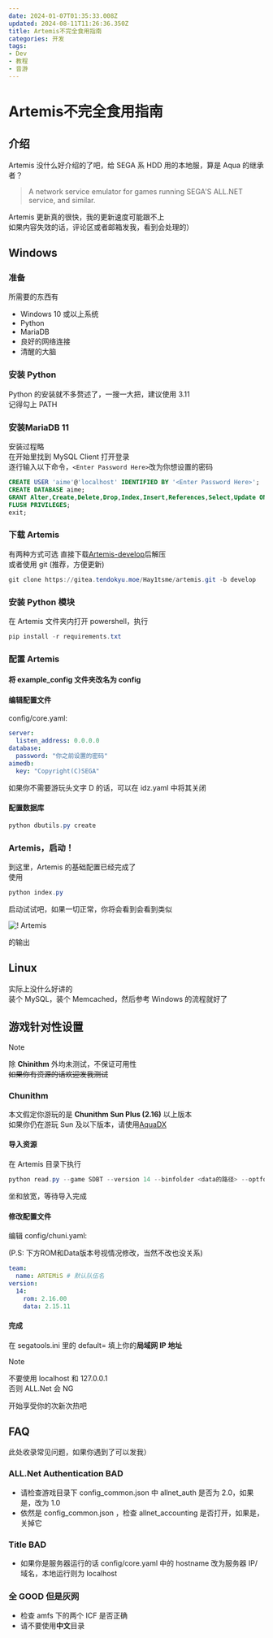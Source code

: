 ```yaml
---
date: 2024-01-07T01:35:33.008Z
updated: 2024-08-11T11:26:36.350Z
title: Artemis不完全食用指南
categories: 开发
tags:
- Dev
- 教程
- 音游
---
```


# Artemis不完全食用指南


## 介绍

Artemis 没什么好介绍的了吧，给 SEGA 系 HDD 用的本地服，算是 Aqua 的继承者？  

> A network service emulator for games running SEGA'S ALL.NET service, and similar.

Artemis 更新真的很快，我的更新速度可能跟不上  
如果内容失效的话，评论区或者邮箱发我，看到会处理的）


## Windows

### 准备

所需要的东西有  

- Windows 10 或以上系统  
- Python  
- MariaDB  
- 良好的网络连接  
- 清醒的大脑  

### 安装 Python

Python 的安装就不多赘述了，一搜一大把，建议使用 3.11  
记得勾上 PATH

### 安装MariaDB 11
安装过程略  
在开始里找到 MySQL Client 打开登录  
逐行输入以下命令，`<Enter Password Here>`改为你想设置的密码  

```sql
CREATE USER 'aime'@'localhost' IDENTIFIED BY '<Enter Password Here>';
CREATE DATABASE aime;
GRANT Alter,Create,Delete,Drop,Index,Insert,References,Select,Update ON aime.* TO 'aime'@'localhost';
FLUSH PRIVILEGES;
exit;
```


### 下载 Artemis

有两种方式可选
直接下载[Artemis-develop](https://gitea.tendokyu.moe/Hay1tsme/artemis/archive/develop.zip)后解压  
或者使用 git (推荐，方便更新)  

```powershell
git clone https://gitea.tendokyu.moe/Hay1tsme/artemis.git -b develop
```

### 安装 Python 模块

在 Artemis 文件夹内打开 powershell，执行

```powershell
pip install -r requirements.txt
```

### 配置 Artemis

#### 将 example_config 文件夹改名为 config

#### 编辑配置文件
config/core.yaml:  

```yaml
server:
  listen_address: 0.0.0.0
database:
  password: "你之前设置的密码"
aimedb:
  key: "Copyright(C)SEGA"
```

如果你不需要游玩头文字 D 的话，可以在 idz.yaml 中将其关闭

#### 配置数据库

```powershell
python dbutils.py create
```

### Artemis，启动！

到这里，Artemis 的基础配置已经完成了  
使用

```powershell
python index.py
```
启动试试吧，如果一切正常，你将会看到会看到类似  

![! Artemis](https://rikka.im/api/v2/objects/icon/36rqdb58j04da8qrr3.png)  

的输出
## Linux

实际上没什么好讲的  
装个 MySQL，装个 Memcached，然后参考 Windows 的流程就好了  

## 游戏针对性设置

> [!NOTE]
> 除 **Chinithm** 外均未测试，不保证可用性  
> ~~如果你有资源的话欢迎发我测试~~

### Chunithm

本文假定你游玩的是 **Chunithm Sun Plus (2.16)** 以上版本  
如果你仍在游玩 Sun 及以下版本，请使用[AquaDX](https://github.com/hykilpikonna/AquaDX)

#### 导入资源

在 Artemis 目录下执行

```powershell
python read.py --game SDBT --version 14 --binfolder <data的路径> --optfolder <opt的路径>
```

坐和放宽，等待导入完成

#### 修改配置文件

编辑 config/chuni.yaml:

(P.S: 下方ROM和Data版本号视情况修改，当然不改也没关系)

```yaml
team:
  name: ARTEMiS # 默认队伍名
version:
  14:
    rom: 2.16.00
    data: 2.15.11
```


#### 完成

在 segatools.ini 里的 default= 填上你的**局域网 IP 地址**  

> [!NOTE]
> 不要使用 localhost 和 127.0.0.1  
> 否则 ALL.Net 会 NG

开始享受你的次新次热吧

## FAQ

此处收录常见问题，如果你遇到了可以发我）

### ALL.Net Authentication BAD

- 请检查游戏目录下 config_common.json 中 allnet_auth 是否为 2.0，如果是，改为 1.0
- 依然是 config_common.json ，检查 allnet_accounting 是否打开，如果是，关掉它

### Title BAD

- 如果你是服务器运行的话 config/core.yaml 中的 hostname 改为服务器 IP/域名，本地运行则为 localhost

### 全 GOOD 但是灰网

- 检查 amfs 下的两个 ICF 是否正确
- 请不要使用**中文**目录